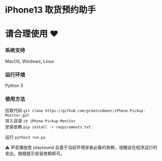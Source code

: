 # iPhone13 取货预约助手

# 请合理使用 ❤️

### 系统支持
MacOS, Windows, Linux

### 运行环境
Python 3
### 使用方法
拉取代码
`git clone https://github.com/greatcodeeer/iPhone-Pickup-Monitor.git`
<br/>进入目录
`cd iPhone-Pickup-Monitor`
<br/>安装依赖
`pip install -r requirements.txt`

运行
`python3 run.py`

⚠️ 声音播放库 playsound 会基于当前环境安装必备的依赖，提醒会在程序运行时发出，根据提示安装依赖即可。
